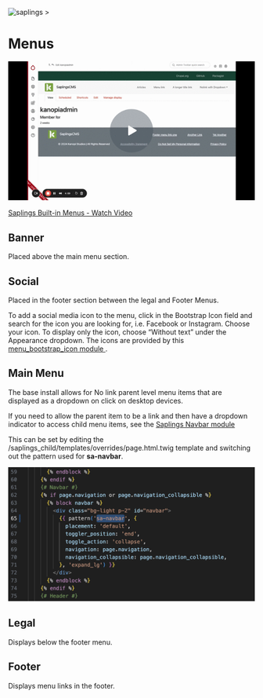 ![saplings >](https://github.com/kanopi/saplings/assets/5177009/a6377e32-deb2-49d8-873a-f3dd5a36fa7c)

# Menus

[![Screenshot](assets/images/menus.gif)](https://www.loom.com/share/d0ccb3745b284b6285af1f1817813ab3)

[Saplings Built-in Menus - Watch Video](https://www.loom.com/share/d0ccb3745b284b6285af1f1817813ab3)


## Banner

Placed above the main menu section.

## Social

Placed in the footer section between the legal and Footer Menus.

To add a social media icon to the menu, click in the Bootstrap Icon field and search for the icon you are looking for, i.e. Facebook or Instagram. Choose your icon. To display only the icon, choose “Without text” under the Appearance dropdown. The icons are provided by this [menu_bootstrap_icon module ](https://www.drupal.org/project/menu_bootstrap_icon).


## Main Menu

The base install allows for No link parent level menu items that are displayed as a dropdown on click on desktop devices.

If you need to allow the parent item to be a link and then have a dropdown indicator to access child menu items, see the [Saplings Navbar module](https://github.com/kanopi/saplings_navbar)

This can be set by editing the /saplings_child/templates/overrides/page.html.twig template and switching out the pattern used for **sa-navbar**.

![alt_text](assets/images/menus-navbar-code.png "image_tooltip")


## Legal

Displays below the footer menu.


## Footer

Displays menu links in the footer.
